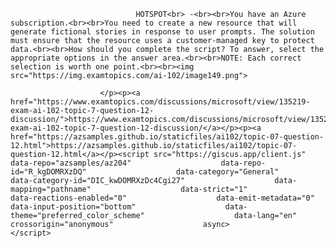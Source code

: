 <p class="card-text">
							
								HOTSPOT<br> -<br><br>You have an Azure subscription.<br><br>You need to create a new resource that will generate fictional stories in response to user prompts. The solution must ensure that the resource uses a customer-managed key to protect data.<br><br>How should you complete the script? To answer, select the appropriate options in the answer area.<br><br>NOTE: Each correct selection is worth one point.<br><br><img src="https://img.examtopics.com/ai-102/image149.png">
							
						</p><p><a href="https://www.examtopics.com/discussions/microsoft/view/135219-exam-ai-102-topic-7-question-12-discussion/">https://www.examtopics.com/discussions/microsoft/view/135219-exam-ai-102-topic-7-question-12-discussion/</a></p><p><a href="https://azsamples.github.io/staticfiles/ai102/topic-07-question-12.html">https://azsamples.github.io/staticfiles/ai102/topic-07-question-12.html</a></p><script src="https://giscus.app/client.js"                    data-repo="azsamples/az204"                    data-repo-id="R_kgDOMRXzDQ"                    data-category="General"                    data-category-id="DIC_kwDOMRXzDc4Cgi27"                    data-mapping="pathname"                    data-strict="1"                    data-reactions-enabled="0"                    data-emit-metadata="0"                    data-input-position="bottom"                    data-theme="preferred_color_scheme"                    data-lang="en"                    crossorigin="anonymous"                    async>                    </script>